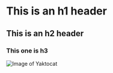 # This is an h1 header
## This is an h2 header
### This one is h3
![Image of Yaktocat](https://octodex.github.com/images/yaktocat.png) 
